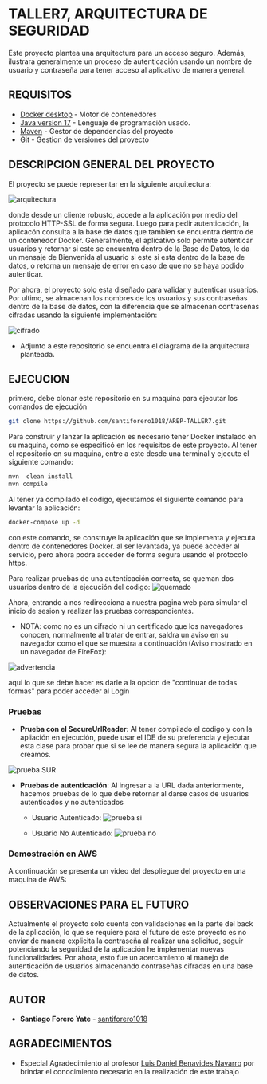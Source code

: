 # TALLER7, ARQUITECTURA DE SEGURIDAD

Este proyecto plantea una arquitectura para un acceso seguro. Además, ilustrara generalmente un proceso de autenticación usando un nombre de usuario y contraseña para tener acceso al aplicativo de manera general.
## REQUISITOS
* [Docker desktop](https://www.docker.com/products/docker-desktop/) - Motor de contenedores
* [Java version 17](https://www.oracle.com/co/java/technologies/downloads/) - Lenguaje de programación usado.
* [Maven](https://maven.apache.org/download.cgi) - Gestor de dependencias del proyecto
* [Git](https://git-scm.com/downloads) - Gestion de versiones del proyecto 
## DESCRIPCION GENERAL DEL PROYECTO
El proyecto se puede representar en la siguiente arquitectura:

![arquitectura](README-resources/Arquitectura.png)

donde desde un cliente robusto, accede a la aplicación por medio del protocolo HTTP-SSL de forma segura. Luego para pedir autenticación, la aplicacón consulta a la base de datos que tambien se encuentra dentro de un contenedor Docker. Generalmente, el aplicativo solo permite autenticar usuarios y retornar si este se encuentra dentro de la Base de Datos, le da un mensaje de Bienvenida al usuario si este si esta dentro de la base de datos, o retorna un mensaje de error en caso de que no se haya podido autenticar.

Por ahora, el proyecto solo esta diseñado para validar y autenticar usuarios. Por ultimo, se almacenan los nombres de los usuarios y sus contraseñas dentro de la base de datos, con la diferencia que se almacenan contraseñas cifradas usando la siguiente implementación:

![cifrado](README-resources/codigo-cifrado.png)

- Adjunto a este repositorio se encuentra el diagrama de la arquitectura planteada.
## EJECUCION

primero, debe clonar este repositorio en su maquina para ejecutar los comandos de ejecución

```bash
git clone https://github.com/santiforero1018/AREP-TALLER7.git
```

Para construir y lanzar la aplicación es necesario tener Docker instalado en su maquina, como se especificó en los requisitos de este proyecto. Al tener el repositorio en su maquina, entre a este desde una terminal y ejecute el siguiente comando:

```bash
mvn  clean install
mvn compile
```

Al tener ya compilado el codigo, ejecutamos el siguiente comando para levantar la aplicación:

```bash
docker-compose up -d
```
con este comando, se construye la aplicación que se implementa y ejecuta dentro de contenedores Docker. al ser levantada, ya puede acceder al servicio, pero ahora podra acceder de forma segura usando el protocolo https.

Para realizar pruebas de una autenticación correcta, se queman dos usuarios dentro de la ejecución del codigo:
![quemado](README-resources/codigo-quemando-usuarios.png)

Ahora, entrando a [](https://localhost:57000/) nos redirecciona a nuestra pagina web para simular el inicio de sesion y realizar las pruebas correspondientes. 

- NOTA: como no es un cifrado ni un certificado que los navegadores conocen, normalmente al tratar de entrar, saldra un aviso en su navegador como el que se muestra a continuación (Aviso mostrado en un navegador de FireFox):

![advertencia](README-resources/warning.png)

aqui lo que se debe hacer es darle a la opcion de "continuar de todas formas" para poder acceder al Login

### Pruebas 

- **Prueba con el SecureUrlReader**: Al tener compilado el codigo y con la apliación en ejecución, puede usar el IDE de su preferencia y ejecutar esta clase para probar que si se lee de manera segura la aplicación que creamos.

![prueba SUR](README-resources/prueba-Secure.png)

- **Pruebas de autenticación**: Al ingresar a la URL dada anteriormente, hacemos pruebas de lo que debe retornar al darse casos de usuarios autenticados y no autenticados

    * Usuario Autenticado: 
    ![prueba si](README-resources/prueba-autenticadoOk.png)

    * Usuario  No Autenticado:
    ![prueba no](README-resources/prueba-pagina-confallo.png)

### Demostración en AWS

A continuación se presenta un video del despliegue del proyecto en una maquina de AWS:



## OBSERVACIONES PARA EL FUTURO
Actualmente el proyecto solo cuenta con validaciones en la parte del back de la aplicación, lo que se requiere para el futuro de este proyecto es no enviar de manera explicita la contraseña al realizar una solicitud, seguir potenciando la seguridad de la aplicación he implementar nuevas funcionalidades. Por ahora, esto fue un acercamiento al manejo de autenticación de usuarios almacenando contraseñas cifradas en una base de datos.
## AUTOR
* **Santiago Forero Yate** - [santiforero1018](https://github.com/santiforero1018)

## AGRADECIMIENTOS
* Especial Agradecimiento al profesor [Luis Daniel Benavides Navarro](https://ldbn.is.escuelaing.edu.co/) por brindar el conocimiento necesario en la realización de este trabajo
